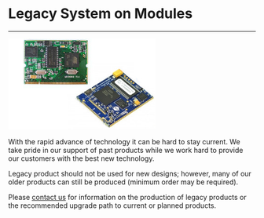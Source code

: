 # Legacy System on Modules
---
![Legacy SoMs](images/legacy-soms.jpg)

With the rapid advance of technology it can be hard to stay current.  We take pride in our support of past products while we work hard to provide our customers with the best new technology.

Legacy product should not be used for new designs; however, many of our older products can still be produced (minimum order may be required).

Please [contact us](https://www.ghielectronics.com/contact) for information on the production of legacy products or the recommended upgrade path to current or planned products.
